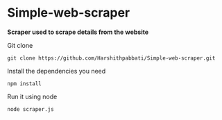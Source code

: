 # Simple-web-scraper
<b>Scraper used to scrape details from the website</b>
<p>Git clone</p>

```
git clone https://github.com/Harshithpabbati/Simple-web-scraper.git
```
<p>Install the dependencies you need</p>

```
npm install
```
<p>Run it using node</p>

```
node scraper.js
```

